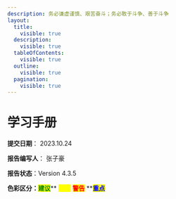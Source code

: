 ```yaml
---
description: 务必谦虚谨慎、艰苦奋斗；务必敢于斗争、善于斗争
layout:
  title:
    visible: true
  description:
    visible: true
  tableOfContents:
    visible: true
  outline:
    visible: true
  pagination:
    visible: true
---
```


# 学习手册

**提交日期**： 2023.10.24

**报告编写人**： 张子豪

**报告状态**：Version 4.3.5

**色彩区分：**<mark style="color:green;">**建议**</mark>** **<mark style="color:yellow;">**提示**</mark>** **<mark style="color:red;">**警告**</mark>** **<mark style="color:blue;">**重点**</mark>&#x20;

